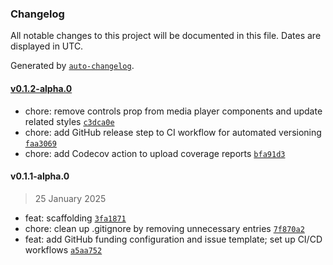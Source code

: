 ### Changelog

All notable changes to this project will be documented in this file. Dates are displayed in UTC.

Generated by [`auto-changelog`](https://github.com/CookPete/auto-changelog).

#### [v0.1.2-alpha.0](https://github.com/soyvillareal/reactjs-media-player/compare/v0.1.1-alpha.0...v0.1.2-alpha.0)

- chore: remove controls prop from media player components and update related styles [`c3dca0e`](https://github.com/soyvillareal/reactjs-media-player/commit/c3dca0ecc4ac4c55ea45a5ddd1172ec615b33963)
- chore: add GitHub release step to CI workflow for automated versioning [`faa3069`](https://github.com/soyvillareal/reactjs-media-player/commit/faa30699a0ce3c59dc7af04fa82bf404de1fca6e)
- chore: add Codecov action to upload coverage reports [`bfa91d3`](https://github.com/soyvillareal/reactjs-media-player/commit/bfa91d3031100c882f8334a540ad2670a8ec73c8)

#### v0.1.1-alpha.0

> 25 January 2025

- feat: scaffolding [`3fa1871`](https://github.com/soyvillareal/reactjs-media-player/commit/3fa1871b702f5e811afb2845020d158e24d621b9)
- chore: clean up .gitignore by removing unnecessary entries [`7f870a2`](https://github.com/soyvillareal/reactjs-media-player/commit/7f870a25281bc0528d41bebf8a3a857e103c2c3b)
- feat: add GitHub funding configuration and issue template; set up CI/CD workflows [`a5aa752`](https://github.com/soyvillareal/reactjs-media-player/commit/a5aa7526f1c12329708a96f3638fc5769e9921c7)

